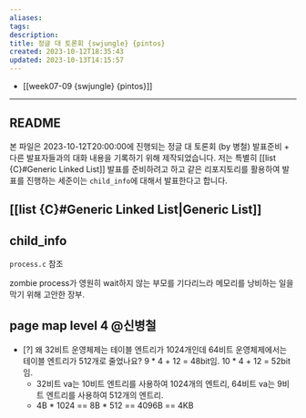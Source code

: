 ```yaml
---
aliases: 
tags: 
description:
title: 정글 대 토론회 {swjungle} {pintos}
created: 2023-10-12T18:35:43
updated: 2023-10-13T14:15:57
---
```

- [[week07-09 {swjungle} {pintos}]]
___

## README

본 파일은 2023-10-12T20:00:00에 진행되는 정글 대 토론회 (by 병철) 발표준비 + 다른 발표자들과의 대화 내용을 기록하기 위해 제작되었습니다. 저는 특별히 [[list {C}#Generic Linked List]] 발표를 준비하려고 하고 같은 리포지토리를 활용하여 발표를 진행하는 세준이는 `child_info`에 대해서 발표한다고 합니다.

## [[list {C}#Generic Linked List|Generic List]]

## child_info

`process.c` 참조

zombie process가 영원히 wait하지 않는 부모를 기다리느라 메모리를 낭비하는 일을 막기 위해 고안한 장부.

## page map level 4 @신병철

- [?] 왜 32비트 운영체제는 테이블 엔트리가 1024개인데 64비트 운영체제에서는 테이블 엔트리가 512개로 줄었나요? 9 * 4 + 12 = 48bit임. 10 * 4 + 12 = 52bit임.
	- 32비트 va는 10비트 엔트리를 사용하여 1024개의 엔트리, 64비트 va는 9비트 엔트리를 사용하여 512개의 엔트리.
	- 4B * 1024 == 8B * 512 == 4096B == 4KB
